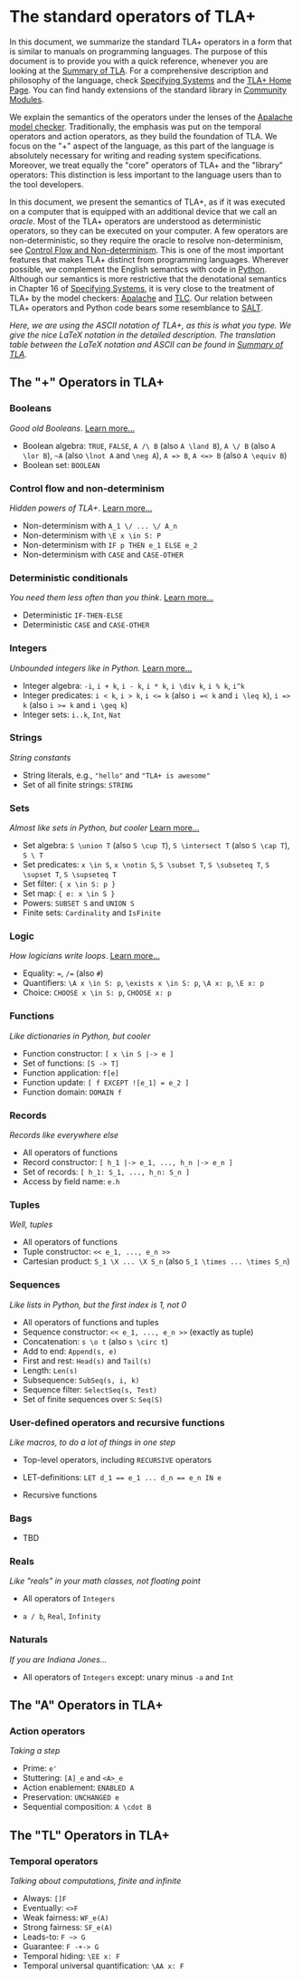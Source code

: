 # The standard operators of TLA+

In this document, we summarize the standard TLA+ operators in a form that is
similar to manuals on programming languages. The purpose of this document is to
provide you with a quick reference, whenever you are looking at the [Summary of
TLA]. For a comprehensive description and philosophy of the language, check
[Specifying Systems] and the [TLA+ Home Page]. You can find handy extensions of
the standard library in [Community Modules].

We explain the semantics of the operators under the lenses of the
[Apalache model checker].  Traditionally, the emphasis was put on the temporal
operators and action operators, as they build the foundation of TLA. We focus
on the "+" aspect of the language, as this part of the language is absolutely
necessary for writing and reading system specifications.  Moreover, we treat
equally the "core" operators of TLA+ and the "library" operators: This
distinction is less important to the language users than to the tool developers.

In this document, we present the semantics of TLA+, as if it was executed on a
computer that is equipped with an additional device that we call an _oracle_.
Most of the TLA+ operators are understood as deterministic operators, so they
can be executed on your computer. A few operators are non-deterministic, so
they require the oracle to resolve non-determinism, see [Control Flow and
Non-determinism]. This is one of the most important features that makes TLA+
distinct from programming languages.  Wherever possible, we complement the
English semantics with code in [Python](https://www.python.org/). Although our
semantics is more restrictive that the denotational semantics in Chapter 16 of
[Specifying Systems], it is very close to the treatment of TLA+ by the model
checkers: [Apalache](https://github.com/informalsystems/apalache) and
[TLC](http://lamport.azurewebsites.net/tla/tools.html). Our relation between
TLA+ operators and Python code bears some resemblance to
[SALT](https://github.com/Viasat/salt).

_Here, we are using the ASCII notation of TLA+, as this is what you
type. We give the nice LaTeX notation in the detailed description.  The
translation table between the LaTeX notation and ASCII can be found in [Summary
of TLA]._

## The "+" Operators in TLA+

### Booleans

_Good old Booleans_. [Learn more...](./booleans.md)

 - Boolean algebra:
    `TRUE`, `FALSE`, `A /\ B` (also `A \land B`), `A \/ B` (also `A \lor B`),
    `~A` (also `\lnot A` and `\neg A`), `A => B`, `A <=> B` (also `A \equiv B`)
 - Boolean set: `BOOLEAN`

### Control flow and non-determinism

 _Hidden powers of TLA+_. [Learn more...](./control-and-nondeterminism.md)

 - Non-determinism with `A_1 \/ ... \/ A_n`
 - Non-determinism with `\E x \in S: P`
 - Non-determinism with `IF p THEN e_1 ELSE e_2`
 - Non-determinism with `CASE` and `CASE-OTHER`

### Deterministic conditionals

 _You need them less often than you think_. [Learn more...](./conditionals.md)

 - Deterministic `IF-THEN-ELSE`
 - Deterministic `CASE` and `CASE-OTHER`

### Integers

_Unbounded integers like in Python._ [Learn more...](./integers.md)

 - Integer algebra: `-i`, `i + k`, `i - k`, `i * k`, `i \div k`, `i % k`, `i^k`
 - Integer predicates: `i < k`, `i > k`, `i <= k` (also `i =< k` and `i \leq k`), 
   `i => k` (also `i >= k` and `i \geq k`)
 - Integer sets: `i..k`, `Int`, `Nat`

### Strings

_String constants_

 - String literals, e.g., `"hello"` and `"TLA+ is awesome"`
 - Set of all finite strings: `STRING`

### Sets

_Almost like sets in Python, but cooler_ [Learn more...](./sets.md)

 - Set algebra:
    `S \union T` (also `S \cup T`), `S \intersect T` (also `S \cap T`), `S \ T`
 - Set predicates:
    `x \in S`, `x \notin S`, `S \subset T`, `S \subseteq T`,
    `S \supset T`, `S \supseteq T`
 - Set filter: `{ x \in S: p }`
 - Set map: `{ e: x \in S }`
 - Powers: `SUBSET S` and `UNION S`
 - Finite sets: `Cardinality` and `IsFinite`

### Logic

_How logicians write loops_. [Learn more...](./logic.md)

 - Equality:
    `=`, `/=` (also `#`)
 - Quantifiers:
    `\A x \in S: p`, `\exists x \in S: p`, `\A x: p`, `\E x: p`
 - Choice:
    `CHOOSE x \in S: p`, `CHOOSE x: p`

### Functions

_Like dictionaries in Python, but cooler_

 - Function constructor: `[ x \in S |-> e ]`
 - Set of functions: `[S -> T]`
 - Function application: `f[e]`
 - Function update: `[ f EXCEPT ![e_1] = e_2 ]`
 - Function domain: `DOMAIN f`

### Records

_Records like everywhere else_

 - All operators of functions
 - Record constructor: `[ h_1 |-> e_1, ..., h_n |-> e_n ]`
 - Set of records: `[ h_1: S_1, ..., h_n: S_n ]`
 - Access by field name: `e.h`

### Tuples

_Well, tuples_

  - All operators of functions
  - Tuple constructor: `<< e_1, ..., e_n >>`
  - Cartesian product: `S_1 \X ... \X S_n` (also `S_1 \times ... \times S_n`)

### Sequences

_Like lists in Python, but the first index is 1, not 0_

  - All operators of functions and tuples
  - Sequence constructor: `<< e_1, ..., e_n >>` (exactly as tuple)
  - Concatenation: `s \o t` (also `s \circ t`)
  - Add to end: `Append(s, e)`
  - First and rest: `Head(s)` and `Tail(s)`
  - Length: `Len(s)`
  - Subsequence: `SubSeq(s, i, k)`
  - Sequence filter: `SelectSeq(s, Test)`
  - Set of finite sequences over `S`: `Seq(S)`

### User-defined operators and recursive functions

_Like macros, to do a lot of things in one step_

 - Top-level operators, including `RECURSIVE` operators

 - LET-definitions: `LET d_1 == e_1 ... d_n == e_n IN e`

 - Recursive functions 

### Bags

  - TBD

### Reals

 _Like "reals" in your math classes, not floating point_

 - All operators of `Integers`

 - `a / b`, `Real`, `Infinity`

### Naturals

 _If you are Indiana Jones..._

 - All operators of `Integers` except: unary minus `-a` and `Int`

## The "A" Operators in TLA+

### Action operators

 _Taking a step_

 - Prime: `e'`
 - Stuttering: `[A]_e` and `<A>_e`
 - Action enablement: `ENABLED A`
 - Preservation: `UNCHANGED e`
 - Sequential composition: `A \cdot B`

## The "TL" Operators in TLA+

### Temporal operators

 _Talking about computations, finite and infinite_
 
 - Always: `[]F`
 - Eventually: `<>F`
 - Weak fairness: `WF_e(A)`
 - Strong fairness: `SF_e(A)`
 - Leads-to: `F ~> G`
 - Guarantee: `F -+-> G`
 - Temporal hiding: `\EE x: F`
 - Temporal universal quantification: `\AA x: F`

[Control Flow and Non-determinism]: ./control-and-nondeterminism.md
[Apalache model checker]: https://github.com/informalsystems/apalache
[TLC model checker]: http://lamport.azurewebsites.net/tla/tools.html
[Summary of TLA]: https://lamport.azurewebsites.net/tla/summary.pdf
[TLA+ Home Page]: http://lamport.azurewebsites.net/tla/tla.html
[Specifying Systems]: http://lamport.azurewebsites.net/tla/book.html?back-link=learning.html#book
[Community Modules]: https://github.com/tlaplus/CommunityModules
[LearnTla.com]: https://learntla.com

